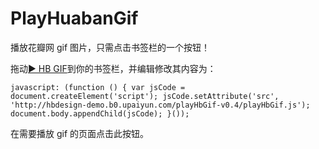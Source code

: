 # PlayHuabanGif

播放花瓣网 gif 图片，只需点击书签栏的一个按钮！

拖动[▶ HB GIF](http://#)到你的书签栏，并编辑修改其内容为：

`javascript: (function () { var jsCode = document.createElement('script'); jsCode.setAttribute('src', 'http://hbdesign-demo.b0.upaiyun.com/playHbGif-v0.4/playHbGif.js'); document.body.appendChild(jsCode); }());`

在需要播放 gif 的页面点击此按钮。
  
